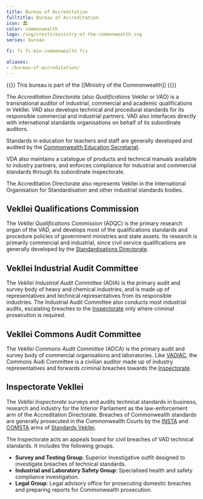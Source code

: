 ```yaml
---
title: Bureau of Accreditation
fulltitle: Bureau of Accreditation
icon: 🏛️
color: commonwealth
logo: /svg/crests/ministry-of-the-commonwealth.svg
series: bureau

fi: fi fi-min-commonwealth fis

aliases:
- /bureau-of-accreditation/
---
```

{{<note series>}}
 This bureau is part of the [[Ministry of the Commonwealth]]
{{</note>}}

The *Accreditation Directorate* (also *Qualifications Vekllei* or VAD) is a transnational auditor of industrial, commercial and academic qualifications in Vekllei. VAD also develops technical and procedural standards for its responsible commercial and industrial partners. VAD also interfaces directly with international standards organisations on behalf of its subordinate auditors.

Standards in education for teachers and staff are generally developed and audited by the [Commonwealth Education Secretariat](/factbook/society/government/#commonwealth-education-secretariat).

VDA also maintains a catalogue of products and technical manuals available to industry partners, and enforces compliance for industrial and commercial standards through its subordinate inspectorate.

The Accreditation Directorate also represents Vekllei in the International Organisation for Standardisation and other industrial standards bodies.

## Vekllei Qualifications Commission

The *Vekllei Qualifications Commission* (ADQC) is the primary research organ of the VAD, and develops most of the qualifications standards and procedure policies of government ministries and state assets. Its research is primarily commercial and industrial, since civil service qualifications are generally developed by the [Standardisations Directorate](/factbook/society/government/#standardisations-directorate).

## Vekllei Industrial Audit Committee

The *Vekllei Industrial Audit Committee* (ADIA) is the primary audit and survey body of heavy and chemical industries, and is made up of representatives and technical representatives from its responsible industries. The Industrial Audit Committee also conducts most industrial audits, escalating breaches to the [Inspectorate](/factbook/society/government/#inspectorate-vekllei) only where criminal prosecution is required.

## Vekllei Commons Audit Committee

The *Vekllei Commons Audit Committee* (ADCA) is the primary audit and survey body of commercial organisations and laboratories. Like [VADIAC](/factbook/society/government/#vekllei-industrial-audit-committee), the Commons Audi Committee is a civilian auditor made up of industry representatives and forwards criminal breaches towards the [Inspectorate](/factbook/society/government/#inspectorate-vekllei).

## Inspectorate Vekllei

The *Vekllei Inspectorate* surveys and audits technical standards in business, research and industry for the Interior Parliament as the law-enforcement arm of the Accreditation Directorate. Breaches of Commonwealth standards are generally prosecuted in the Commonwealth Courts by the [INSTA](/factbook/society/government/#industrial-standards-of-vekllei) and [COMSTA](/factbook/society/government/#commercial-standards-of-vekllei) arms of [Standards Vekllei](/factbook/society/government/#standardisations-directorate).

The Inspectorate acts an appeals board for civil breaches of VAD technical standards. It includes the following groups.

* **Survey and Testing Group**: Superior investigative outfit designed to investigate breaches of technical standards.
* **Industrial and Laboratory Safety Group**: Specialised health and safety compliance investigation.
* **Legal Group**: Legal advisory office for prosecuting domestic breaches and preparing reports for Commonwealth prosecution.